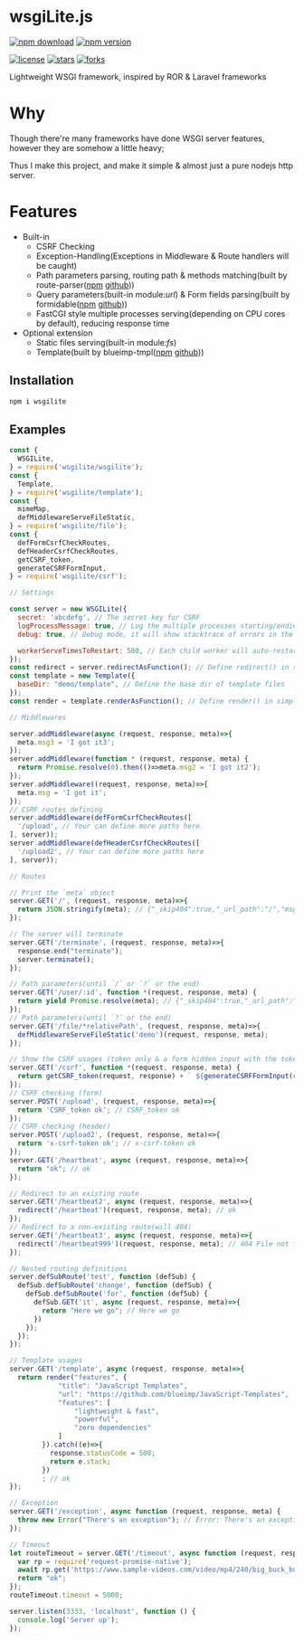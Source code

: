 # wsgiLite.js

[![npm download](https://img.shields.io/npm/dt/wsgilite.svg)](https://www.npmjs.com/package/wsgilite)
[![npm version](https://img.shields.io/npm/v/wsgilite.svg)](https://www.npmjs.com/package/wsgilite)

[![license](https://img.shields.io/github/license/TeaEntityLab/wsgiLite.js.svg?style=social&label=License)](https://github.com/TeaEntityLab/wsgiLite.js)
[![stars](https://img.shields.io/github/stars/TeaEntityLab/wsgiLite.js.svg?style=social&label=Stars)](https://github.com/TeaEntityLab/wsgiLite.js)
[![forks](https://img.shields.io/github/forks/TeaEntityLab/wsgiLite.js.svg?style=social&label=Fork)](https://github.com/TeaEntityLab/wsgiLite.js)

Lightweight WSGI framework, inspired by ROR &amp; Laravel frameworks

# Why

Though there're many frameworks have done WSGI server features, however they are somehow a little heavy;

Thus I make this project, and make it simple & almost just a pure nodejs http server.

# Features

* Built-in
  * CSRF Checking
  * Exception-Handling(Exceptions in Middleware & Route handlers will be caught)
  * Path parameters parsing, routing path & methods matching(built by route-parser([npm](https://www.npmjs.com/package/route-parser) [github](https://github.com/rcs/route-parser)))
  * Query parameters(built-in module:*url*) & Form fields parsing(built by formidable([npm](https://www.npmjs.com/package/formidable) [github](https://github.com/felixge/node-formidable)))
  * FastCGI style multiple processes serving(depending on CPU cores by default), reducing response time
* Optional extension
  * Static files serving(built-in module:*fs*)
  * Template(built by blueimp-tmpl([npm](https://www.npmjs.com/package/blueimp-tmpl) [github](https://github.com/blueimp/JavaScript-Templates)))

## Installation

```bash
npm i wsgilite
```

## Examples

```javascript
const {
  WSGILite,
} = require('wsgilite/wsgilite');
const {
  Template,
} = require('wsgilite/template');
const {
  mimeMap,
  defMiddlewareServeFileStatic,
} = require('wsgilite/file');
const {
  defFormCsrfCheckRoutes,
  defHeaderCsrfCheckRoutes,
  getCSRF_token,
  generateCSRFFormInput,
} = require('wsgilite/csrf');

// Settings

const server = new WSGILite({
  secret: 'abcdefg', // The secret key for CSRF
  logProcessMessage: true, // Log the multiple processes starting/ending messages.
  debug: true, // Debug mode, it will show stacktrace of errors in the responses

  workerServeTimesToRestart: 500, // Each child worker will auto-restart after it served 500 requests
});
const redirect = server.redirectAsFunction(); // Define redirect() in simple & shorter function style.
const template = new Template({
  baseDir: "demo/template", // Define the base dir of template files
});
const render = template.renderAsFunction(); // Define render() in simple & shorter function style.

// Middlewares

server.addMiddleware(async (request, response, meta)=>{
  meta.msg3 = 'I got it3';
});
server.addMiddleware(function * (request, response, meta) {
  return Promise.resolve(0).then(()=>meta.msg2 = 'I got it2');
});
server.addMiddleware((request, response, meta)=>{
  meta.msg = 'I got it';
});
// CSRF routes defining
server.addMiddleware(defFormCsrfCheckRoutes([
  '/upload', // Your can define more paths here
], server));
server.addMiddleware(defHeaderCsrfCheckRoutes([
  '/upload2', // Your can define more paths here
], server));

// Routes

// Print the `meta` object
server.GET('/', (request, response, meta)=>{
  return JSON.stringify(meta); // {"_skip404":true,"_url_path":"/","msg3":"I got it3","msg2":"I got it2","msg":"I got it"}
});

// The server will terminate
server.GET('/terminate', (request, response, meta)=>{
  response.end("terminate");
  server.terminate();
});

// Path parameters(until `/` or `?` or the end)
server.GET('/user/:id', function *(request, response, meta) {
  return yield Promise.resolve(meta); // {"_skip404":true,"_url_path":"/user/theID","msg3":"I got it3","msg2":"I got it2","msg":"I got it","id":"theID"}
});
// Path parameters(until `?` or the end)
server.GET('/file/*relativePath', (request, response, meta)=>{
  defMiddlewareServeFileStatic('demo')(request, response, meta);
});

// Show the CSRF usages (token only & a form hidden input with the token)
server.GET('/csrf', function *(request, response, meta) {
  return getCSRF_token(request, response) + ` ${generateCSRFFormInput(request, response)}`; // CSRF_token
});
// CSRF checking (form)
server.POST('/upload', (request, response, meta)=>{
  return 'CSRF_token ok'; // CSRF_token ok
});
// CSRF checking (header)
server.POST('/upload2', (request, response, meta)=>{
  return 'x-csrf-token ok'; // x-csrf-token ok
});
server.GET('/heartbeat', async (request, response, meta)=>{
  return "ok"; // ok
});

// Redirect to an existing route
server.GET('/heartbeat2', async (request, response, meta)=>{
  redirect('/heartbeat')(request, response, meta); // ok
});
// Redirect to a non-existing route(will 404)
server.GET('/heartbeat3', async (request, response, meta)=>{
  redirect('/heartbeat999')(request, response, meta); // 404 File not found.
});

// Nested routing definitions
server.defSubRoute('test', function (defSub) {
  defSub.defSubRoute('change', function (defSub) {
    defSub.defSubRoute('for', function (defSub) {
      defSub.GET('it', async (request, response, meta)=>{
        return "Here we go"; // Here we go
      })
    });
  });
});

// Template usages
server.GET('/template', async (request, response, meta)=>{
  return render("features", {
            "title": "JavaScript Templates",
            "url": "https://github.com/blueimp/JavaScript-Templates",
            "features": [
                "lightweight & fast",
                "powerful",
                "zero dependencies"
            ]
        }).catch((e)=>{
          response.statusCode = 500;
          return e.stack;
        })
        ; // ok
});

// Exception
server.GET('/exception', async function (request, response, meta) {
  throw new Error("There's an exception"); // Error: There's an exception
});

// Timeout
let routeTimeout = server.GET('/timeout', async function (request, response, meta) {
  var rp = require('request-promise-native');
  await rp.get('https://www.sample-videos.com/video/mp4/240/big_buck_bunny_240p_30mb.mp4');
  return "ok";
});
routeTimeout.timeout = 5000;

server.listen(3333, 'localhost', function () {
  console.log('Server up');
});

```
